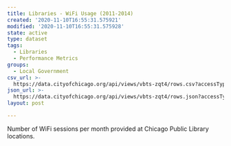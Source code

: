 ```yaml
---
title: Libraries - WiFi Usage (2011-2014)
created: '2020-11-10T16:55:31.575921'
modified: '2020-11-10T16:55:31.575928'
state: active
type: dataset
tags:
  - Libraries
  - Performance Metrics
groups:
  - Local Government
csv_url: >-
  https://data.cityofchicago.org/api/views/vbts-zqt4/rows.csv?accessType=DOWNLOAD
json_url: >-
  https://data.cityofchicago.org/api/views/vbts-zqt4/rows.json?accessType=DOWNLOAD
layout: post

---
```

Number of WiFi sessions per month provided at Chicago Public Library locations.
